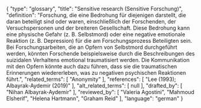 {
    "type": "glossary",
    "title": "Sensitive research (Sensitive Forschung)",
    "definition": "Forschung, die eine Bedrohung für diejenigen darstellt, die daran beteiligt sind oder waren, einschließlich der Forschenden, der Versuchspersonen und der breiteren Gesellschaft. Diese Bedrohung kann eine physische Gefahr (z. B. Selbstmord) oder eine negative emotionale Reaktion (z. B. Depression) für die am Forschungsprozess Beteiligten sein. Bei Forschungsarbeiten, die an Opfern von Selbstmord durchgeführt werden, könnten Forschende beispielsweise durch die Beschreibungen des suizidalen Verhaltens emotional traumatisiert werden. Die Kommunikation mit den Opfern könnte auch dazu führen, dass sie die traumatischen Erinnerungen wiedererleben, was zu negativen psychischen Reaktionen führt.",
    "related_terms": [
        "Anonymity"
    ],
    "references": [
        "Lee (1993); Albayrak-Aydemir (2019)"
    ],
    "alt_related_terms": [
        null
    ],
    "drafted_by": [
        "Nihan Albayrak-Aydemir"
    ],
    "reviewed_by": [
        "Valeria Agostini",
        "Mahmoud Elsherif",
        "Helena Hartmann",
        "Graham Reid"
    ],
    "language": "german"
}